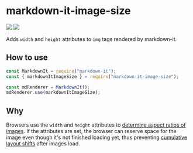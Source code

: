 # markdown-it-image-size

![](https://img.shields.io/npm/v/markdown-it-image-size/latest) ![](https://img.shields.io/github/workflow/status/boyum/markdown-it-image-size/Node.js%20CI)

Adds `width` and `height` attributes to `img` tags rendered by markdown-it.

## How to use

```js
const MarkdownIt = require("markdown-it");
const { markdownItImageSize } = require("markdown-it-image-size");

const mdRenderer = MarkdownIt();
mdRenderer.use(markdownItImageSize);
```

## Why

Browsers use the `width` and `height` attributes to [determine aspect ratios of images](https://developer.mozilla.org/en-US/docs/Web/Media/images/aspect_ratio_mapping). If the attributes are set, the browser can reserve space for the image even though it's not finished loading yet, thus preventing [cumulative layout shifts](https://web.dev/cls/) after images load.
